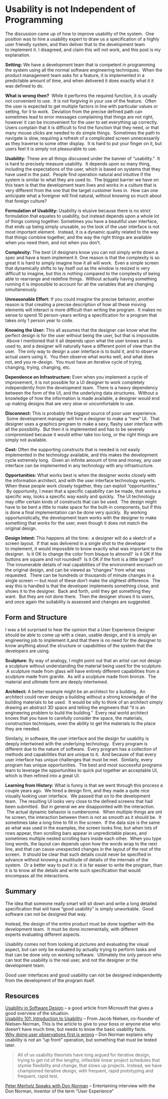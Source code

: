 #  Usability is not Independent of Programming

The discussion came up of how to improve usability of the system.  One position was to hire a usability expert to draw us a specification of a highly user friendly system, and then deliver that to the development team to implement it. I disagreed, and claim this will not work, and this post is my explanation.

**Setting:** We have a development team that is competent in programming the system using all the normal software engineering techniques.  When the product management team asks for a feature, it is implemented in a predictable amount of time, and when delivered it does exactly what it it was defined to do.  

**What is wrong then?**  While it performs the required function, it is usually not convenient to use.  It is not forgiving in your use of the feature.  Often the user is expected to get multiple factors in line with particular values or setting, for it to work.  Deviation from the precise defined path can sometimes lead to error messages complaining that things are not right, however it can be inconvenient for the user to set everything up correctly.  Users complain that it is difficult to find the function that they need, or that many mouse clicks are needed to do simple things.  Sometimes the path to navigate is slow, requiring a refresh of a complicated screen unnecessarily as they traverse to some other display.  It is hard to put your finger on it, but users feel it is simply not pleasurable to use. 

**Usability:** These are all things discussed under the banner of “usability.”  It is hard to precisely measure usability.  It depends upon so many thing, including the expectations of the user, which is based on systems that they have used in the past.  People find operation natural and intuitive if the system is similar to what they are used to.  The biggest barrier we have on this team is that the development team lives and works in a culture that is very different from the one that the target customer lives in.  How can one anticipate what a foreigner will find natural, without knowing so much about that foreign culture?  

**Formulation of Usability:** Usability is elusive because there is no strict formulation that equates to usability, but instead depends upon a whole lot of things coming together. Sometimes you have a beautiful user interface, that ends up being simply unusable, so the look of the user interface is not most important element.  Instead, it is a dynamic quality related to the way that things combine together, and the way the right things are available when you need them, and not when you don’t.  

**Complexity:** The best UI designers know you can not simply write down a spec and have a team implement it. One reason is that the complexity is so great it is hard to simply imagine how it all will work.  Even a simple screen that dynamically shifts to lay itself out as the window is resized is very difficult to imagine, but this is nothing compared to the complexity of being able to rearrange and redefine things.  Without actually having something running it is impossible to account for all the variables that are changing simultaneously.  

**Unreasonable Effort:** If you could imagine the precise behavior, another reason is that creating a precise description of how all these moving elements will interact is more difficult than writing the program.  It makes no sense to spend 10 person-years writing a specification for a program that takes only 1 person year to code.  

**Knowing the User:** This all assumes that the designer can know what the perfect design is for the user without being the user, but that is impossible.  Above I mentioned that it all depends upon what the user knows and is used to, and a designer will naturally have a different point of view than the user.  The only way to design a user interface is to build it, and to observe actual users using it.  You then observe what works well, and what does not, and you re-design.  You must have an iterative cycle of trying, changing, trying, changing, etc.  

**Dependence on Infrastructure:** Even when you implement a cycle of improvement, it is not possible for a UI designer to work completely independently from the development team.  There is a heavy dependency between the form of the UI, and the underlying data structures.  Without a knowledge of how the information is made available, a designer would end up making designs that are very slow or uncomfortable to use.  

**Disconnect:** This is probably the biggest source of poor user experience.  Some development manager will hire a designer to make a “new” UI.  That designer uses a graphics program to make a sexy, flashy user interface with all the possibility.  But then it is implemented and has to be severely compromised because it would either take too long, or the right things are simply not available.

**Cost:** Often the supporting constructs that is needed is not easily implemented in the technology available, and this makes the development cycle extremely long.  Given an infinite amount of time and money, any user interface can be implemented in any technology with any infrastructure.  

**Opportunities:** What works best is when the designer works closely with the information architect, and with the user interface technology experts.   When these people work closely together, they can exploit “opportunities.”  By opportunity, I mean that a specific capability can be made, that works a specific way, looks a specific way easily and quickly.  The UI technology may offer certain kinds of constructs that can be used.  The design might have to be bent a little to make space for the built-in components, but if this is done a final implementation can be done very quickly.  By working opportunistically, the development team works with the designer to make something that works for the user, even though it does not match the original design.  

**Design Intent:** This happens all the time:  a designer will do a sketch of a screen layout.  If that was delivered in a single shot to the developer to implement, it would impossible to know exactly what was important to the designer.  Is it OK to change the color from bisque to almond?  Is it OK if the buttons are square and not rounded?  Is it OK if the font is a little larger?  The innumerable details of real capabilities of the environment encroach on the original design, and can be viewed as “changes” from what was requested.  There can be hundreds or thousands of minute changes in a single screen — but most of these don’t make the slightest difference.  The way this is handled is that the developer implements something close, and shows it to the designer.  Back and forth, until they get something they want.  But they are not done there.  Then the designer shows it to users, and once again the suitability is assessed and changes are suggested.

## Form and Structure

I was a bit surprised to hear the opinion that a User Experience Designer should be able to come up with a clean, usable design, and it is simply an engineering job to implement it,and that there is no need for the designer to know anything about the structure or capabilities of the system that the developers are using. 

**Sculpture:** By way of analogy, I might point out that an artist can not design a sculpture without understanding the material being used for the sculpture.  A sculpture made from glass will have entirely different capabilities from a sculpture made from granite.  As will a sculpture made from bronze.  The material and ultimate form are deeply intertwined.  

**Architect:** A better example might be an architect for a building.  An architect could never design a building without a strong knowledge of the building materials to be used.  It would be silly to think of an architect simply drawing an abstract 3D space and telling the engineers that “it is an engineering problem to build the building.”  Every real world architect knows that you have to carefully consider the space, the materials, construction techniques, even the ability to get the materials to the place they are needed.  

Similarly, in software, the user interface and the design for usability is deeply intertwined with the underlying technology.  Every program is different due to the nature of software.  Every program has a collection of methods and capabilities that are unique to it.  And because of that every user interface has unique challenges that must be met.  Similarly, every program has unique opportunities.  The best and most successful programs learn to leverage the opportunities to quick put together an acceptable UI, which is then refined into a great UI.  

**Learning from History:** What is funny is that we went through this process a couple years ago.  We hired a design firm, and they made a quite nice visually looking user interface.  We passed that on to the development team.  The resulting UI looks very close to the defined screens that had been submitted.  But in general we are disappointed with the interaction.  The actual dynamic behavior is cumbersome.  When multiple things are ont he screen, the interaction between them is not as smooth as it should be.  It sometimes take a long time to fill in the screen.  If the data size is the same as what was used in the examples, the screen looks fine, but when lots of rows appear, then scrolling bars appear in unpredictable places, and sometimes multiple nested scrolling bars inside each other.  When you type long words, the layout can depends upon how the words wrap to the next line, and that can cause unexpected changes in the layout of the rest of the screen.  It should be clear that such details could never be specified in advance without knowing a multitude of details of the internals of the system.  Or a better way to put it is: it is far easier to write the program, than it is to know all the details and write such specification that would encompass all the interactions.

## Summary

The idea that someone really smart will sit down and write a long detailed specification that will have “good usability” is simply unworkable.  Good software can not be designed that way.  

Instead, the design of the entire product must be done together with the development team.  It must be done incrementally, with different experts evaluating different aspects.  

Usability comes not from looking at pictures and evaluating the visual aspect, but can only be evaluated by actually trying to perform tasks and that can be done only on working software.  Ultimately the only person who can test the usability is the real user, and not the designer or the development team.  

Good user interfaces and good usability can not be designed independently from the development of the program itself.

## Resources

[Usability in Software Design](http://msdn.microsoft.com/en-us/library/ms997577.aspx) – a good article from Microsoft that gives a good overview of the situation.  
[Usability 101: Introduction to Usability](http://www.useit.com/alertbox/20030825.html) – From Jacob Nielsen, co-founder of Nielsen-Norman, This is the article to give to your boss or anyone else who doesn’t have much time, but needs to know the basic usability facts.  
[Why doing user observations first is wrong](http://www.jnd.org/dn.mss/why_doing_user_observations_first_is_wrong.html) – Don Norman explains why usability is not an “up front” operation, but something that must be tested later.

> All of us usability theorists have long argued for iterative design, trying to get rid of the lengthy, inflexible linear project schedules that stymie flexibility and change, that slows up projects. Instead, we have championed iterative design, with frequent, rapid prototyping and frequent, rapid test.

[Peter Merholz Speaks with Don Norman](http://vimeo.com/2963837) – Entertaining interview with the Don Norman, inventor of the term “User Experience”